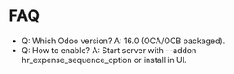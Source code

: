 # FAQ

- Q: Which Odoo version? A: 16.0 (OCA/OCB packaged).
- Q: How to enable? A: Start server with --addon hr_expense_sequence_option or install in UI.
